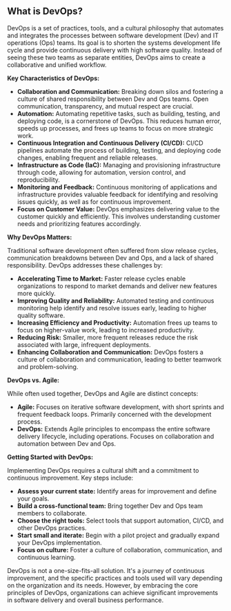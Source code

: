 ## What is DevOps?

DevOps is a set of practices, tools, and a cultural philosophy that automates and integrates the processes between software development (Dev) and IT operations (Ops) teams. Its goal is to shorten the systems development life cycle and provide continuous delivery with high software quality.  Instead of seeing these two teams as separate entities, DevOps aims to create a collaborative and unified workflow.

**Key Characteristics of DevOps:**

* **Collaboration and Communication:**  Breaking down silos and fostering a culture of shared responsibility between Dev and Ops teams.  Open communication, transparency, and mutual respect are crucial.
* **Automation:** Automating repetitive tasks, such as building, testing, and deploying code, is a cornerstone of DevOps. This reduces human error, speeds up processes, and frees up teams to focus on more strategic work.
* **Continuous Integration and Continuous Delivery (CI/CD):**  CI/CD pipelines automate the process of building, testing, and deploying code changes, enabling frequent and reliable releases.
* **Infrastructure as Code (IaC):**  Managing and provisioning infrastructure through code, allowing for automation, version control, and reproducibility.
* **Monitoring and Feedback:**  Continuous monitoring of applications and infrastructure provides valuable feedback for identifying and resolving issues quickly, as well as for continuous improvement.
* **Focus on Customer Value:**  DevOps emphasizes delivering value to the customer quickly and efficiently.  This involves understanding customer needs and prioritizing features accordingly.

**Why DevOps Matters:**

Traditional software development often suffered from slow release cycles, communication breakdowns between Dev and Ops, and a lack of shared responsibility.  DevOps addresses these challenges by:

* **Accelerating Time to Market:**  Faster release cycles enable organizations to respond to market demands and deliver new features more quickly.
* **Improving Quality and Reliability:**  Automated testing and continuous monitoring help identify and resolve issues early, leading to higher quality software.
* **Increasing Efficiency and Productivity:**  Automation frees up teams to focus on higher-value work, leading to increased productivity.
* **Reducing Risk:**  Smaller, more frequent releases reduce the risk associated with large, infrequent deployments.
* **Enhancing Collaboration and Communication:**  DevOps fosters a culture of collaboration and communication, leading to better teamwork and problem-solving.

**DevOps vs. Agile:**

While often used together, DevOps and Agile are distinct concepts:

* **Agile:**  Focuses on iterative software development, with short sprints and frequent feedback loops.  Primarily concerned with the development process.
* **DevOps:**  Extends Agile principles to encompass the entire software delivery lifecycle, including operations.  Focuses on collaboration and automation between Dev and Ops.

**Getting Started with DevOps:**

Implementing DevOps requires a cultural shift and a commitment to continuous improvement.  Key steps include:

* **Assess your current state:**  Identify areas for improvement and define your goals.
* **Build a cross-functional team:**  Bring together Dev and Ops team members to collaborate.
* **Choose the right tools:**  Select tools that support automation, CI/CD, and other DevOps practices.
* **Start small and iterate:**  Begin with a pilot project and gradually expand your DevOps implementation.
* **Focus on culture:**  Foster a culture of collaboration, communication, and continuous learning.


DevOps is not a one-size-fits-all solution.  It's a journey of continuous improvement, and the specific practices and tools used will vary depending on the organization and its needs.  However, by embracing the core principles of DevOps, organizations can achieve significant improvements in software delivery and overall business performance.
